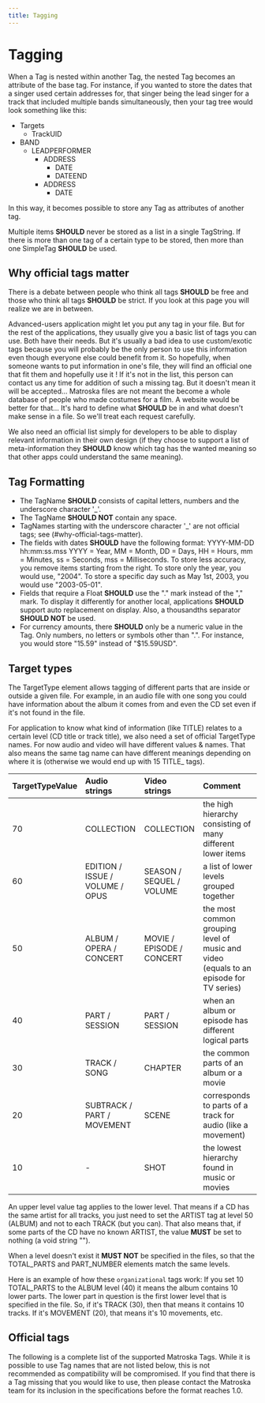 ```yaml
---
title: Tagging
---
```


# Tagging

When a Tag is nested within another Tag, the nested Tag becomes an attribute of the base tag.
For instance, if you wanted to store the dates that a singer used certain addresses for,
that singer being the lead singer for a track that included multiple bands simultaneously,
then your tag tree would look something like this:

* Targets
  * TrackUID
* BAND
  * LEADPERFORMER
    * ADDRESS
      * DATE
      * DATEEND
    * ADDRESS
      * DATE

In this way, it becomes possible to store any Tag as attributes of another tag.

Multiple items **SHOULD** never be stored as a list in a single TagString. If there is more
than one tag of a certain type to be stored, then more than one SimpleTag **SHOULD** be used.

## Why official tags matter

There is a debate between people who think all tags **SHOULD** be free and those who think
all tags **SHOULD** be strict. If you look at this page you will realize we are in between.

Advanced-users application might let you put any tag in your file. But for the rest of
the applications, they usually give you a basic list of tags you can use. Both have their
needs. But it's usually a bad idea to use custom/exotic tags because you will probably
be the only person to use this information even though everyone else could benefit from it.
So hopefully, when someone wants to put information in one's file, they will find an
official one that fit them and hopefully use it ! If it's not in the list, this person
can contact us any time for addition of such a missing tag. But it doesn't mean it will
be accepted... Matroska files are not meant the become a whole database of people who made
costumes for a film. A website would be better for that... It's hard to define what **SHOULD**
be in and what doesn't make sense in a file. So we'll treat each request carefully.

We also need an official list simply for developers to be able to display relevant information
in their own design (if they choose to support a list of meta-information they **SHOULD** know
which tag has the wanted meaning so that other apps could understand the same meaning).

## Tag Formatting

* The TagName **SHOULD** consists of capital letters, numbers and the underscore character '_'.
* The TagName **SHOULD NOT** contain any space.
* TagNames starting with the underscore character '_' are not official tags; see (#why-official-tags-matter).
* The fields with dates **SHOULD** have the following format: YYYY-MM-DD hh:mm:ss.mss YYYY = Year,
  MM = Month, DD = Days, HH = Hours, mm = Minutes, ss = Seconds, mss = Milliseconds.
  To store less accuracy, you remove items starting from the right. To store only the year,
  you would use, "2004". To store a specific day such as May 1st, 2003, you would use "2003-05-01".
* Fields that require a Float **SHOULD** use the "." mark instead of the "," mark.
  To display it differently for another local, applications **SHOULD** support auto
  replacement on display. Also, a thousandths separator **SHOULD NOT** be used.
* For currency amounts, there **SHOULD** only be a numeric value in the Tag.
  Only numbers, no letters or symbols other than ".". For instance, you would store "15.59" instead of "$15.59USD".

## Target types

The TargetType element allows tagging of different parts that are inside or outside a
given file. For example, in an audio file with one song you could have information about
the album it comes from and even the CD set even if it's not found in the file.

For application to know what kind of information (like TITLE) relates to a certain level
(CD title or track title), we also need a set of official TargetType names. For now audio
and video will have different values &amp; names. That also means the same tag name can
have different meanings depending on where it is (otherwise we would end up with 15 TITLE_ tags).

TargetTypeValue | Audio strings                   | Video strings             | Comment
----------------|:--------------------------------|:--------------------------|:-------
70              | COLLECTION                      | COLLECTION                | the high hierarchy consisting of many different lower items
60              | EDITION / ISSUE / VOLUME / OPUS | SEASON / SEQUEL / VOLUME  | a list of lower levels grouped together
50              | ALBUM / OPERA / CONCERT         | MOVIE / EPISODE / CONCERT | the most common grouping level of music and video (equals to an episode for TV series)
40              | PART / SESSION                  | PART / SESSION            | when an album or episode has different logical parts
30              | TRACK / SONG                    | CHAPTER                   | the common parts of an album or a movie
20              | SUBTRACK / PART / MOVEMENT      | SCENE                     | corresponds to parts of a track for audio (like a movement)
10              | -                               | SHOT                      | the lowest hierarchy found in music or movies

An upper level value tag applies to the lower level. That means if a CD has the same
artist for all tracks, you just need to set the ARTIST tag at level 50 (ALBUM) and not
to each TRACK (but you can). That also means that, if some parts of the CD have no known
ARTIST, the value **MUST** be set to nothing (a void string "").

When a level doesn't exist it **MUST NOT** be specified in the files, so that the TOTAL_PARTS
and PART_NUMBER elements match the same levels.

Here is an example of how these `organizational` tags work: If you set 10 TOTAL_PARTS to
the ALBUM level (40) it means the album contains 10 lower parts. The lower part in question
is the first lower level that is specified in the file. So, if it's TRACK (30), then that
means it contains 10 tracks. If it's MOVEMENT (20), that means it's 10 movements, etc.

## Official tags

The following is a complete list of the supported Matroska Tags. While it is possible
to use Tag names that are not listed below, this is not recommended as compatibility will
be compromised. If you find that there is a Tag missing that you would like to use,
then please contact the Matroska team for its inclusion in the specifications before the format reaches 1.0.

